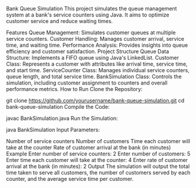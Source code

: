 Bank Queue Simulation
This project simulates the queue management system at a bank's service counters using Java. It aims to optimize customer service and reduce waiting times.

Features
Queue Management: Simulates customer queues at multiple service counters.
Customer Handling: Manages customer arrival, service time, and waiting time.
Performance Analysis: Provides insights into queue efficiency and customer satisfaction.
Project Structure
Queue Data Structure: Implements a FIFO queue using Java's LinkedList.
Customer Class: Represents a customer with attributes like arrival time, service time, and start time.
ServiceCounter Class: Manages individual service counters, queue length, and total service time.
BankSimulation Class: Controls the simulation, including customer assignment to counters and overall performance metrics.
How to Run
Clone the Repository:

git clone https://github.com/yourusername/bank-queue-simulation.git
cd bank-queue-simulation
Compile the Code:

javac BankSimulation.java
Run the Simulation:

java BankSimulation
Input Parameters:

Number of service counters
Number of customers
Time each customer will take at the counter
Rate of customer arrival at the bank (in minutes)
Example
Enter number of service counters: 2
Enter number of customers: 5
Enter time each customer will take at the counter: 4
Enter rate of customer arrival at the bank (in minutes): 2
Output
The simulation will output the total time taken to serve all customers, the number of customers served by each counter, and the average service time per customer.

